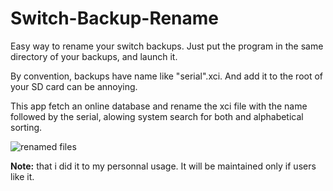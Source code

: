 # Switch-Backup-Rename

Easy way to rename your switch backups.
Just put the program in the same directory of your backups, and launch it.

By convention, backups have name like "serial".xci. And add it to the root of your SD card can be annoying.

This app fetch an online database and rename the xci file with the name followed by the serial, alowing system search for both and alphabetical sorting.

![renamed files](https://i.imgur.com/XRYXbFZ.png)

**Note:** that i did it to my personnal usage. It will be maintained only if users like it.
